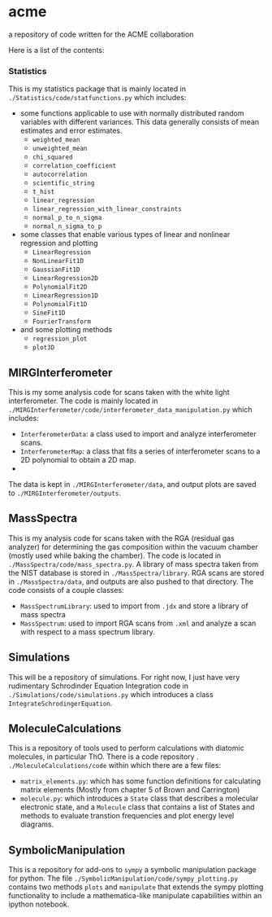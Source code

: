 # acme
a repository of code written for the ACME collaboration

Here is a list of the contents:

### Statistics

This is my statistics package that is mainly located in `./Statistics/code/statfunctions.py` which includes:
- some functions applicable to use with normally distributed random variables with different variances. This data generally consists of mean estimates and error estimates.
  - `weighted_mean`
  - `unweighted_mean`
  - `chi_squared`
  - `correlation_coefficient`
  - `autocorrelation`
  - `scientific_string`
  - `t_hist`
  - `linear_regression`
  - `linear_regression_with_linear_constraints`
  - `normal_p_to_n_sigma`
  - `normal_n_sigma_to_p`
- some classes that enable various types of linear and nonlinear regression and plotting
  - `LinearRegression`
  - `NonLinearFit1D`
  - `GaussianFit1D`
  - `LinearRegression2D`
  - `PolynomialFit2D`
  - `LinearRegression1D`
  - `PolynomialFit1D`
  - `SineFit1D`
  - `FourierTransform`
- and some plotting methods
  - `regression_plot`
  - `plot3D`

## MIRGInterferometer

This is my some analysis code for scans taken with the white light interferometer. The code is mainly located in `./MIRGInterferometer/code/interferometer_data_manipulation.py` which includes:

- `InterferometerData`: a class used to import and analyze interferometer scans.
- `InterferometerMap`: a class that fits a series of interferometer scans to a 2D polynomial to obtain a 2D map.
- 
The data is kept in `./MIRGInterferometer/data`, and output plots are saved to `./MIRGInterferometer/outputs`.

## MassSpectra

This is my analysis code for scans taken with the RGA (residual gas analyzer) for determining the gas composition within the vacuum chamber (mostly used while baking the chamber). The code is located in `./MassSpectra/code/mass_spectra.py`. A library of mass spectra taken from the NIST database is stored in `./MassSpectra/library`. RGA scans are stored in `./MassSpectra/data`, and outputs are also pushed to that directory. The code consists of a couple classes:

- `MassSpectrumLibrary`: used to import from `.jdx` and store a library of mass spectra
- `MassSpectrum`: used to import RGA scans from `.xml` and analyze a scan with respect to a mass spectrum library.

## Simulations

This will be a repository of simulations. For right now, I just have very rudimentary Schrodinder Equation Integration code in `./Simulations/code/simulations.py` which introduces a class `IntegrateSchrodingerEquation`.

## MoleculeCalculations

This is a repository of tools used to perform calculations with diatomic molecules, in particular ThO. There is a code repository . `./MoleculeCalculations/code` within which there are a few files:

- `matrix_elements.py`: which has some function definitions for calculating matrix elements (Mostly from chapter 5 of Brown and Carrington)
- `molecule.py`: which introduces a `State` class that describes a molecular electronic state, and a `Molecule` class that contains a list of States and methods to evaluate transtion frequencies and plot energy level diagrams.

## SymbolicManipulation

This is a repository for add-ons to `sympy` a symbolic manipulation package for python. The file `./SymbolicManipulation/code/sympy_plotting.py` contains two methods `plots` and `manipulate` that extends the sympy plotting functionality to include a mathematica-like manipulate capabilities within an ipython notebook.
